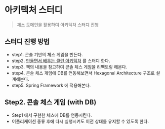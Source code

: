 # 아키텍처 스터디
> 체스 도메인을 활용하여 아키텍처 스터디 진행

## 스터디 진행 방법
- step1. 콘솔 기반의 체스 게임을 만든다.
- step2. [만들면서 배우는 클린 아키텍처](https://www.aladin.co.kr/shop/wproduct.aspx?ItemId=283437942) 를 스터디 한다.
- step3. 책의 내용을 참고하여 콘솔 체스 게임을 리펙토링 해본다.
- step4. 콘솔 체스 게임에 DB를 연동해보면서 Hexagonal Architecture 구조로 설계해본다.
- step5. Spring Framework 에 적용해본다.

## Step2. 콘솔 체스 게임 (with DB)
- Step1 에서 구현한 체스에 DB를 연동시킨다.
- 어플리케이션 종류 후에 다시 실행시켜도 이전 상태를 유지할 수 있도록 한다.